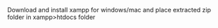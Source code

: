 Download and install xampp for windows/mac and place extracted zip folder in xampp>htdocs folder 
 
